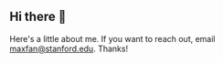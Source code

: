 ## Hi there 👋

Here's a little about me. If you want to reach out, email maxfan@stanford.edu. Thanks!
